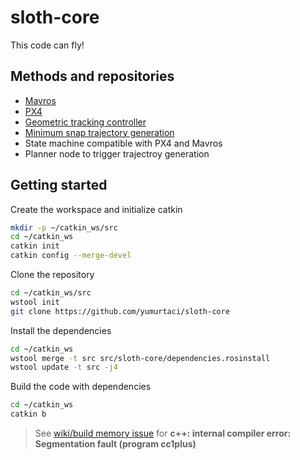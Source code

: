 # sloth-core

This code can fly!

## Methods and repositories
- [Mavros](http://wiki.ros.org/mavros)
- [PX4](https://github.com/PX4/PX4-Autopilot)
- [Geometric tracking controller](https://github.com/yumurtaci/mavros_controllers/tree/dev-sloth)
- [Minimum snap trajectory generation](https://github.com/ethz-asl/mav_trajectory_generation)
- State machine compatible with PX4 and Mavros
- Planner node to trigger trajectroy generation 

## Getting started

Create the workspace and initialize catkin
```bash
mkdir -p ~/catkin_ws/src
cd ~/catkin_ws
catkin init
catkin config --merge-devel
``` 

Clone the repository
``` bash
cd ~/catkin_ws/src
wstool init
git clone https://github.com/yumurtaci/sloth-core
``` 

Install the dependencies 
``` bash
cd ~/catkin_ws
wstool merge -t src src/sloth-core/dependencies.rosinstall
wstool update -t src -j4
``` 

Build the code with dependencies
``` bash
cd ~/catkin_ws
catkin b
``` 
> See [wiki/build memory issue](https://gitlab.lrz.de/groups/sloth/-/wikis/NVIDIA-Jetson-TX2-Setup#build-memory-issue) for **c++: internal compiler error: Segmentation fault (program cc1plus)** 
